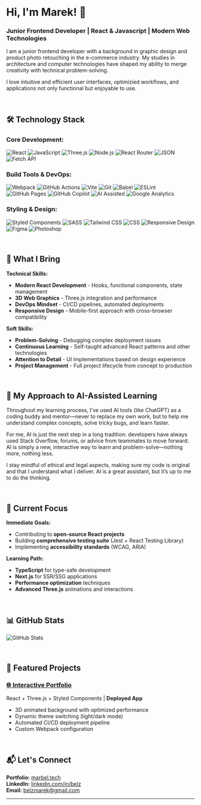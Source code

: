 # Hi, I'm Marek! 👋

### Junior Frontend Developer | React & Javascript | Modern Web Technologies

I am a junior frontend developer with a background in graphic design and product photo retouching in the e-commerce industry. My studies in architecture and computer technologies have shaped my ability to merge creativity with technical problem-solving.

I love intuitive and efficient user interfaces, optimizied workflows, and applications not only functional but enjoyable to use.

&nbsp;

## 🛠️ **Technology Stack**

### **Core Development:**
![React](https://img.shields.io/badge/react-%2361DAFB.svg?style=for-the-badge&logo=react&logoColor=black)
![JavaScript](https://img.shields.io/badge/javascript-%23F7DF1E.svg?style=for-the-badge&logo=javascript&logoColor=black)
![Three.js](https://img.shields.io/badge/three.js-%23000000.svg?style=for-the-badge&logo=three.js&logoColor=white)
![Node.js](https://img.shields.io/badge/node.js-%23339933.svg?style=for-the-badge&logo=node.js&logoColor=white)
![React Router](https://img.shields.io/badge/react--router-%23CA4245.svg?style=for-the-badge&logo=react-router&logoColor=white)
![JSON](https://img.shields.io/badge/json-%23000000.svg?style=for-the-badge&logo=json&logoColor=white)
![Fetch API](https://img.shields.io/badge/fetch%20api-%23000000.svg?style=for-the-badge&logoColor=white)

### **Build Tools & DevOps:**
![Webpack](https://img.shields.io/badge/webpack-%238DD6F9.svg?style=for-the-badge&logo=webpack&logoColor=black)
![GitHub Actions](https://img.shields.io/badge/github%20actions-%232671E5.svg?style=for-the-badge&logo=githubactions&logoColor=white)
![Vite](https://img.shields.io/badge/Vite-646CFF?style=for-the-badge&logo=vite&logoColor=white)
![Git](https://img.shields.io/badge/git-%23F05033.svg?style=for-the-badge&logo=git&logoColor=white)
![Babel](https://img.shields.io/badge/babel-%23F9DC3E.svg?style=for-the-badge&logo=babel&logoColor=black)
![ESLint](https://img.shields.io/badge/eslint-%234B32C3.svg?style=for-the-badge&logo=eslint&logoColor=white)
![GitHub Pages](https://img.shields.io/badge/github%20pages-%23181717.svg?style=for-the-badge&logo=github&logoColor=white)
![GitHub Copilot](https://img.shields.io/badge/GitHub%20Copilot-000000?style=for-the-badge&logo=github&logoColor=white)
![AI Assisted](https://img.shields.io/badge/AI%20Assisted-4ECDC4?style=for-the-badge&logo=openai&logoColor=white)
![Google Analytics](https://img.shields.io/badge/Google%20Analytics-E37400?style=for-the-badge&logo=google-analytics&logoColor=white)

### **Styling & Design:**
![Styled Components](https://img.shields.io/badge/styled--components-%23DB7093.svg?style=for-the-badge&logo=styled-components&logoColor=white)
![SASS](https://img.shields.io/badge/sass-%23CC6699.svg?style=for-the-badge&logo=sass&logoColor=white)
![Tailwind CSS](https://img.shields.io/badge/tailwindcss-%2338B2AC.svg?style=for-the-badge&logo=tailwind-css&logoColor=white)
![CSS](https://img.shields.io/badge/css-%231572B6.svg?style=for-the-badge&logo=css3&logoColor=white)
![Responsive Design](https://img.shields.io/badge/responsive%20design-%231572B6.svg?style=for-the-badge&logo=css3&logoColor=white)
![Figma](https://img.shields.io/badge/figma-%23F24E1E.svg?style=for-the-badge&logo=figma&logoColor=white)
![Photoshop](https://img.shields.io/badge/photoshop-%2331A8FF.svg?style=for-the-badge&logo=adobephotoshop&logoColor=white)

&nbsp;

## 🎯 **What I Bring**

**Technical Skills:**
- **Modern React Development** - Hooks, functional components, state management
- **3D Web Graphics** - Three.js integration and performance
- **DevOps Mindset** - CI/CD pipelines, automated deployments
- **Responsive Design** - Mobile-first approach with cross-browser compatibility

**Soft Skills:**
- **Problem-Solving** - Debugging complex deployment issues
- **Continuous Learning** - Self-taught advanced React patterns and other technologies
- **Attention to Detail** -  UI implementations based on design experience
- **Project Management** - Full project lifecycle from concept to production

&nbsp;

## 🤖 My Approach to AI-Assisted Learning

Throughout my learning process, I’ve used AI tools (like ChatGPT) as a coding buddy and mentor—never to replace my own work, but to help me understand complex concepts, solve tricky bugs, and learn faster.

For me, AI is just the next step in a long tradition: developers have always used Stack Overflow, forums, or advice from teammates to move forward. AI is simply a new, interactive way to learn and problem-solve—nothing more, nothing less.

I stay mindful of ethical and legal aspects, making sure my code is original and that I understand what I deliver. AI is a great assistant, but it’s up to me to do the thinking.

&nbsp;

## 🚀 **Current Focus**

**Immediate Goals:**
- Contributing to **open-source React projects**
- Building **comprehensive testing suite** (Jest + React Testing Library)
- Implementing **accessibility standards** (WCAG, ARIA)

**Learning Path:**
- **TypeScript** for type-safe development
- **Next.js** for SSR/SSG applications  
- **Performance optimization** techniques
- **Advanced Three.js** animations and interactions

&nbsp;

## 📊 **GitHub Stats**

![GitHub Stats](https://github-readme-stats.vercel.app/api?username=marazmlab&show_icons=true&theme=dark&hide_border=true)

&nbsp;

## 📂 **Featured Projects**

### [🌐 Interactive Portfolio](https://marbel.tech)
React + Three.js + Styled Components | **Deployed App**
- 3D animated background with optimized performance
- Dynamic theme switching (light/dark mode)
- Automated CI/CD deployment pipeline
- Custom Webpack configuration

&nbsp;

## 📬 **Let's Connect**

**Portfolio:** [marbel.tech](https://marbel.tech)  
**LinkedIn:** [linkedin.com/in/belz](https://www.linkedin.com/in/belz)  
**Email:** belzmarek@gmail.com

---
